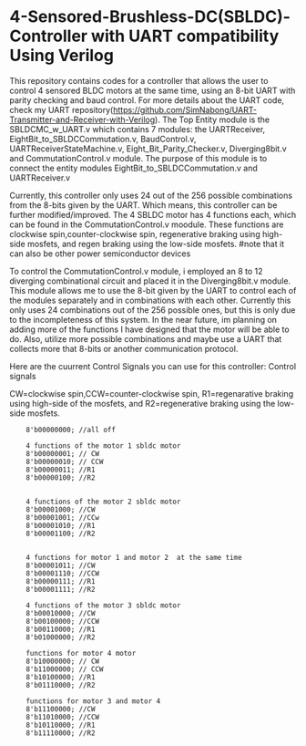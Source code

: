 # 4-Sensored-Brushless-DC(SBLDC)-Controller with UART compatibility Using Verilog
This repository contains codes for a controller that allows the user to control 4 sensored BLDC motors at the same time, using an 8-bit UART with parity checking and baud control. For more details about the UART code, check my UART repository(https://github.com/SimNabong/UART-Transmitter-and-Receiver-with-Verilog).
The Top Entity module is the SBLDCMC_w_UART.v which contains 7 modules: the UARTReceiver, EightBit_to_SBLDCCommutation.v, BaudControl.v, UARTReceiverStateMachine.v, Eight_Bit_Parity_Checker.v, Diverging8bit.v and CommutationControl.v module.
The purpose of this module is to connect the entity modules EightBit_to_SBLDCCommutation.v and UARTReceiver.v

Currently, this controller only uses 24 out of the 256 possible combinations from the 8-bits given by the UART. Which means, this controller can be further modified/improved.
The 4 SBLDC motor has 4 functions each, which can be found in the CommutationControl.v moodule. These functions are clockwise spin,counter-clockwise spin, regenerative braking using high-side mosfets, and regen braking using the low-side mosfets. #note that it can also be other power semiconductor devices

To control the CommutationControl.v module, i employed an 8 to 12 diverging combinational circuit and placed it in the Diverging8bit.v module. This module allows me to use the 8-bit given by the UART to control each of the modules separately and in combinations with each other. Currently this only uses 24 combinations out of the 256 possible ones, but this is only due to the incompleteness of this system. In the near future, im planning on adding more of the functions I have designed that the motor will be able to do. Also, utilize more possible combinations and maybe use a UART that collects more that 8-bits or another communication protocol. 

Here are the cuurrent Control Signals you can use for this controller:
Control signals	

CW=clockwise spin,CCW=counter-clockwise spin, R1=regenarative braking using high-side of the mosfets, and R2=regenerative braking using the low-side mosfets.
		
		8'b00000000; //all off
	
		4 functions of the motor 1 sbldc motor
		8'b00000001; // CW
		8'b00000010; // CCW
		8'b00000011; //R1
		8'b00000100; //R2
		
		
		4 functions of the motor 2 sbldc motor
		8'b00001000; //CW
		8'b00001001; //CCw
		8'b00001010; //R1
		8'b00001100; //R2
	
		
		4 functions for motor 1 and motor 2  at the same time 
		8'b00001011; //CW
		8'b00001110; //CCW
		8'b00000111; //R1
		8'b00001111; //R2
	
		4 functions of the motor 3 sbldc motor
		8'b00010000; //CW
		8'b00100000; //CCW
		8'b00110000; //R1
		8'b01000000; //R2
	
		functions for motor 4 motor
		8'b10000000; // CW
		8'b11000000; // CCW
		8'b10100000; //R1
		8'b01110000; //R2
		
		functions for motor 3 and motor 4
		8'b11100000; //CW
		8'b11010000; //CCW
		8'b10110000; //R1
		8'b11110000; //R2
